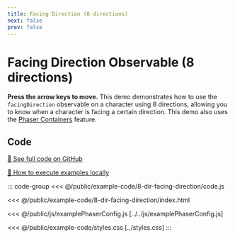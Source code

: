 ```yaml
---
title: Facing Direction (8 directions)
next: false
prev: false
---
```


<script setup>
import ExampleFrame from '../../components/ExampleFrame.vue';
</script>

# Facing Direction Observable (8 directions)

**Press the arrow keys to move.** This demo demonstrates how to use the `facingDirection` observable on a character using 8 directions, allowing you to know when a character is facing a certain direction. This demo also uses the [Phaser Containers](../phaser-container/index.html) feature.

<ExampleFrame :src="'../../example-code/8-dir-facing-direction/index.html'" />

## Code

[:link: See full code on GitHub](https://github.com/Annoraaq/grid-engine/tree/master/docs/public/example-code/8-dir-facing-direction)

[:open_book: How to execute examples locally](../../p/execute-examples-locally/index.html)

::: code-group
<<< @/public/example-code/8-dir-facing-direction/code.js

<<< @/public/example-code/8-dir-facing-direction/index.html

<<< @/public/js/examplePhaserConfig.js [../../js/examplePhaserConfig.js]

<<< @/public/example-code/styles.css [../styles.css]
:::
